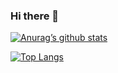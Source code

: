 ### Hi there 👋

[![Anurag’s github stats](https://github-readme-stats.vercel.app/api?username=MiladJoodi)](https://github.com/MiladJoodi)

[![Top Langs](https://github-readme-stats.vercel.app/api/top-langs/?username=MiladJoodi&layout=compact)](https://github.com/MiladJoodi)


<!--
**MiladJoodi/MiladJoodi** is a ✨ _special_ ✨ repository because its `README.md` (this file) appears on your GitHub profile.

Here are some ideas to get you started:

- 🔭 I’m currently working on ...
- 🌱 I’m currently learning ...
- 👯 I’m looking to collaborate on ...
- 🤔 I’m looking for help with ...
- 💬 Ask me about ...
- 📫 How to reach me: ...
- 😄 Pronouns: ...
- ⚡ Fun fact: ...
-->
